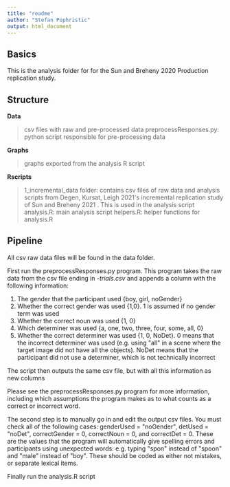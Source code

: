 ```yaml
---
title: "readme"
author: "Stefan Pophristic"
output: html_document
---
```


## Basics

This is the analysis folder for for the Sun and Breheny 2020 Production replication
study.      

## Structure

**Data**
> csv files with raw and pre-processed data
> preprocessResponses.py: python script responsible for pre-processing data

**Graphs**
> graphs exported from the analysis R script

**Rscripts**
> 1_incremental_data folder: contains csv files of raw data and analysis scripts
from Degen, Kursat, Leigh 2021's incremental replication study of Sun and Breheny
2021 . This is used in the analysis script
> analysis.R: main analysis script
> helpers.R: helper functions for analysis.R

## Pipeline
All csv raw data files will be found in the data folder.

First run the preprocessResponses.py program. This program takes the raw data
from the csv file ending in *-trials.csv* and appends a column with the following
information:
1. The gender that the participant used {boy, girl, noGender}
2. Whether the correct gender was used {1,0}. 1 is assumed if no gender term was used
3. Whether the correct noun was used {1, 0}
4. Which determiner was used {a, one, two, three, four, some, all, 0}
5. Whether the correct determiner was used {1, 0, NoDet}. 0 means that the
incorrect determiner was used (e.g. using "all" in a scene where the
target image did not have all the objects). NoDet means that the participant
did not use a determiner, which is not technically incorrect

The script then outputs the same csv file, but with all this information as new columns

Please see the preprocessResponses.py program for more information, including
which assumptions the program makes as to what counts as a correct or incorrect word.

The second step is to manually go in and edit the output csv files. You must check
all of the following cases: genderUsed = "noGender", detUsed = "noDet", correctGender = 0,
correctNoun = 0, and correctDet = 0. These are the values that the program will
automatically give spelling errors and participants using unexpected words: e.g.
typing "spon" instead of "spoon" and "male" instead of "boy".  These should be
coded as either not mistakes, or separate lexical items.

Finally run the analysis.R script
